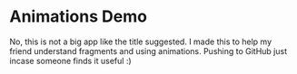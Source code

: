 # Animations Demo

No, this is not a big app like the title suggested. I made this to help my friend understand fragments and using animations. Pushing to GitHub just incase someone finds it useful :)